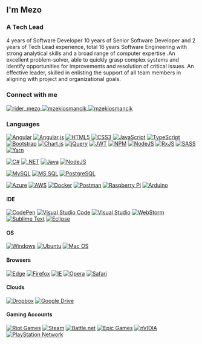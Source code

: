 ## I'm Mezo

### A Tech Lead

4 years of Software Developer 10 years of Senior Software Developer and 2 years of Tech Lead experience, total 16 years Software Engineering with strong analytical skills and a broad range of computer expertise .An excellent problem-solver, 
able to quickly grasp complex systems and identify opportunities for improvements and resolution of critical issues. An effective leader, 
skilled in enlisting the support of all team members in aligning with project and organizational goals.


### Connect with me

<p align="left">
    <a href="https://x.com/rider_mezo" target="blank">
        <img align="center"
            src="https://img.shields.io/badge/-1DA1F2.svg?logoColor=white&style=for-the-badge&logo=twitter"
            alt="rider_mezo" />
    </a>
    <a href="https://linkedin.com/in/mzekiosmancik" target="blank">
        <img align="center"
            src="https://img.shields.io/badge/-0077B5.svg?logoColor=white&style=for-the-badge&logo=linkedin"
            alt="mzekiosmancik" />
    </a>
    <a href="http://mzekiosmancik.com" target="blank">
        <img align="center"
            src="https://img.shields.io/badge/-2962FF.svg?logoColor=white&style=for-the-badge&logo=wordpress"
            alt="mzekiosmancik" />
    </a>
</p>

### Languages

[![Angular](https://img.shields.io/badge/angular-%23DD0031.svg?style=for-the-badge&logo=angular&logoColor=white)](https://angular.io/)
[![Angular.js](https://img.shields.io/badge/angular.js-%23E23237.svg?style=for-the-badge&logo=angularjs&logoColor=white)](https://angular.io/)
[![HTML5](https://img.shields.io/badge/html5-%23E34F26.svg?style=for-the-badge&logo=html5&logoColor=white)](https://www.w3schools.com/html/default.asp)
[![CSS3](https://img.shields.io/badge/css3-%231572B6.svg?style=for-the-badge&logo=css3&logoColor=white)](https://www.w3schools.com/css/default.asp)
[![JavaScript](https://img.shields.io/badge/javascript-%23323330.svg?style=for-the-badge&logo=javascript&logoColor=%23F7DF1E)](https://www.javascript.com/)
[![TypeScript](https://img.shields.io/badge/typescript-%23007ACC.svg?style=for-the-badge&logo=typescript&logoColor=white)](https://www.typescriptlang.org/)
[![Bootstrap](https://img.shields.io/badge/bootstrap-%23563D7C.svg?style=for-the-badge&logo=bootstrap&logoColor=white)](https://www.w3schools.com/bootstrap/)
[![Chart.js](https://img.shields.io/badge/chart.js-F5788D.svg?style=for-the-badge&logo=chart.js&logoColor=white)](https://www.chartjs.org/)
[![jQuery](https://img.shields.io/badge/jquery-%230769AD.svg?style=for-the-badge&logo=jquery&logoColor=white)](https://jquery.com/)
[![JWT](https://img.shields.io/badge/JWT-black?style=for-the-badge&logo=JSON%20web%20tokens)](https://jwt.io/)
[![NPM](https://img.shields.io/badge/NPM-%23000000.svg?style=for-the-badge&logo=npm&logoColor=white)](https://www.npmjs.com/)
[![NodeJS](https://img.shields.io/badge/node.js-6DA55F?style=for-the-badge&logo=node.js&logoColor=white)](https://nodejs.org/en)
[![RxJS](https://img.shields.io/badge/rxjs-%23B7178C.svg?style=for-the-badge&logo=reactivex&logoColor=white)](https://rxjs.dev/)
[![SASS](https://img.shields.io/badge/SASS-hotpink.svg?style=for-the-badge&logo=SASS&logoColor=white)](https://sass-lang.com/)
[![Yarn](https://img.shields.io/badge/yarn-%232C8EBB.svg?style=for-the-badge&logo=yarn&logoColor=white)](https://yarnpkg.com/)

[![C#](https://img.shields.io/badge/C%23-239120.svg?logoColor=white&style=for-the-badge&logo=c-sharp)](https://docs.microsoft.com/en-us/dotnet/csharp/)
[![.NET](https://img.shields.io/badge/.NET-5C2D91.svg?logoColor=white&style=for-the-badge&logo=.net)](https://dotnet.microsoft.com/)
[![Java](https://img.shields.io/badge/Java-007396.svg?logoColor=white&style=for-the-badge&logo=java)](https://www.java.com/)
[![NodeJS](https://img.shields.io/badge/node.js-6DA55F?style=for-the-badge&logo=node.js&logoColor=white)](https://nodejs.org/en)

[![MySQL](https://img.shields.io/badge/MySQL-4479A1.svg?logoColor=white&style=for-the-badge&logo=mysql)](https://www.mysql.com/)
[![MS SQL](https://img.shields.io/badge/MS%20SQL-CC2927.svg?logoColor=white&style=for-the-badge&logo=Microsoft-SQL-Server)](https://www.microsoft.com/sql-server/)
[![PostgreSQL](https://img.shields.io/badge/PostgreSQL-336791.svg?logoColor=white&style=for-the-badge&logo=postgresql)](https://www.postgresql.org/)

[![Azure](https://img.shields.io/badge/Azure-0089D6.svg?logoColor=white&style=for-the-badge&logo=microsoft-azure)](https://azure.microsoft.com/)
[![AWS](https://img.shields.io/badge/AWS-232F3E.svg?logoColor=white&style=for-the-badge&logo=amazon-aws)](https://aws.amazon.com/)
[![Docker](https://img.shields.io/badge/Docker-2496ED.svg?logoColor=white&style=for-the-badge&logo=docker)](https://www.docker.com/)
[![Postman](https://img.shields.io/badge/Postman-FF6C37?style=for-the-badge&logo=postman&logoColor=white)](https://www.postman.com/)
[![Raspberry Pi](https://img.shields.io/badge/-RaspberryPi-C51A4A?style=for-the-badge&logo=Raspberry-Pi)](https://www.raspberrypi.org/)
[![Arduino](https://img.shields.io/badge/Arduino_IDE-00979D?style=for-the-badge&logo=arduino&logoColor=white)](https://www.arduino.cc/)


#### IDE
[![CodePen](https://img.shields.io/badge/CodePen-white?style=for-the-badge&logo=codepen&logoColor=black)]()
[![Visual Studio Code](https://img.shields.io/badge/Visual%20Studio%20Code-0078d7.svg?style=for-the-badge&logo=visual-studio-code&logoColor=white)]()
[![Visual Studio](https://img.shields.io/badge/Visual%20Studio-5C2D91.svg?style=for-the-badge&logo=visual-studio&logoColor=white)]()
[![WebStorm](https://img.shields.io/badge/webstorm-143?style=for-the-badge&logo=webstorm&logoColor=white&color=black)]()
[![Sublime Text](https://img.shields.io/badge/sublime_text-%23575757.svg?style=for-the-badge&logo=sublime-text&logoColor=important)]()
[![Eclipse](https://img.shields.io/badge/Eclipse-FE7A16.svg?style=for-the-badge&logo=Eclipse&logoColor=white)]()

#### OS
[![Windows](https://img.shields.io/badge/Windows-1793D1.svg?logoColor=white&style=for-the-badge&logo=windows)](https://windows.com/)
[	![Ubuntu](https://img.shields.io/badge/Ubuntu-E95420?style=for-the-badge&logo=ubuntu&logoColor=white)]()
[![Mac OS](https://img.shields.io/badge/mac%20os-000000?style=for-the-badge&logo=macos&logoColor=F0F0F0)]()

#### Browsers
[![Edge](https://img.shields.io/badge/Edge-0078D7?style=for-the-badge&logo=Microsoft-edge&logoColor=white)]()
[![Firefox](https://img.shields.io/badge/Firefox-FF7139?style=for-the-badge&logo=Firefox-Browser&logoColor=white)]()
[![IE](https://img.shields.io/badge/Internet%20Explorer-0076D6?style=for-the-badge&logo=Internet%20Explorer&logoColor=white)]()
[![Opera](https://img.shields.io/badge/Opera-FF1B2D?style=for-the-badge&logo=Opera&logoColor=white)]()
[![Safari](https://img.shields.io/badge/Safari-000000?style=for-the-badge&logo=Safari&logoColor=white)]()

#### Clouds
[![Dropbox](https://img.shields.io/badge/Dropbox-%233B4D98.svg?style=for-the-badge&logo=Dropbox&logoColor=white)]()
[![Google Drive](https://img.shields.io/badge/Google%20Drive-4285F4?style=for-the-badge&logo=googledrive&logoColor=white)]()

#### Gaming Accounts
[![Riot Games](https://img.shields.io/badge/riotgames-D32936.svg?style=for-the-badge&logo=riotgames&logoColor=white)]()
[![Steam](https://img.shields.io/badge/steam-%23000000.svg?style=for-the-badge&logo=steam&logoColor=white)]()
[![Battle.net](https://img.shields.io/badge/battle.net-%2300AEFF.svg?style=for-the-badge&logo=battle.net&logoColor=white)]()
[![Epic Games](https://img.shields.io/badge/epicgames-%23313131.svg?style=for-the-badge&logo=epicgames&logoColor=white)]()
[![nVIDIA](https://img.shields.io/badge/nVIDIA-%2376B900.svg?style=for-the-badge&logo=nVIDIA&logoColor=white)]()
[![PlayStation Network](https://img.shields.io/badge/PSN-%230070D1.svg?style=for-the-badge&logo=Playstation&logoColor=white)]()

